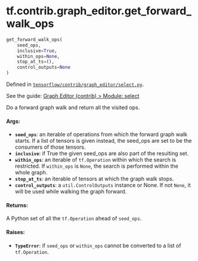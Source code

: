 <div itemscope itemtype="http://developers.google.com/ReferenceObject">
<meta itemprop="name" content="tf.contrib.graph_editor.get_forward_walk_ops" />
</div>

# tf.contrib.graph_editor.get_forward_walk_ops

``` python
get_forward_walk_ops(
    seed_ops,
    inclusive=True,
    within_ops=None,
    stop_at_ts=(),
    control_outputs=None
)
```



Defined in [`tensorflow/contrib/graph_editor/select.py`](https://www.tensorflow.org/code/tensorflow/contrib/graph_editor/select.py).

See the guide: [Graph Editor (contrib) > Module: select](../../../../../api_guides/python/contrib.graph_editor.md#Module_select)

Do a forward graph walk and return all the visited ops.

#### Args:

* <b>`seed_ops`</b>: an iterable of operations from which the forward graph
    walk starts. If a list of tensors is given instead, the seed_ops are set
    to be the consumers of those tensors.
* <b>`inclusive`</b>: if True the given seed_ops are also part of the resulting set.
* <b>`within_ops`</b>: an iterable of `tf.Operation` within which the search is
    restricted. If `within_ops` is `None`, the search is performed within
    the whole graph.
* <b>`stop_at_ts`</b>: an iterable of tensors at which the graph walk stops.
* <b>`control_outputs`</b>: a `util.ControlOutputs` instance or None.
    If not `None`, it will be used while walking the graph forward.

#### Returns:

A Python set of all the `tf.Operation` ahead of `seed_ops`.

#### Raises:

* <b>`TypeError`</b>: if `seed_ops` or `within_ops` cannot be converted to a list of
    `tf.Operation`.